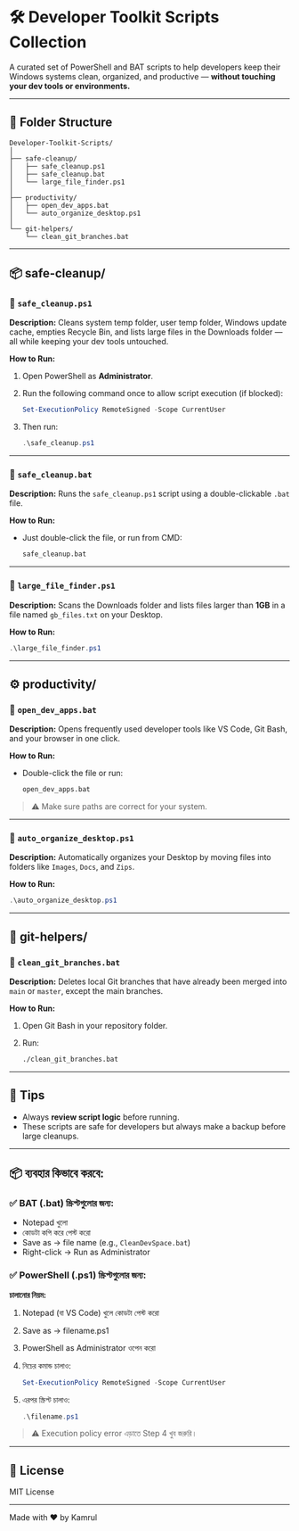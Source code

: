 # 🛠️ Developer Toolkit Scripts Collection

A curated set of PowerShell and BAT scripts to help developers keep their Windows systems clean, organized, and productive — **without touching your dev tools or environments.**

---

## 📁 Folder Structure

```
Developer-Toolkit-Scripts/
│
├── safe-cleanup/
│   ├── safe_cleanup.ps1
│   ├── safe_cleanup.bat
│   └── large_file_finder.ps1
│
├── productivity/
│   ├── open_dev_apps.bat
│   └── auto_organize_desktop.ps1
│
└── git-helpers/
    └── clean_git_branches.bat
```

---

## 📦 safe-cleanup/

### 🔹 `safe_cleanup.ps1`

**Description:**
Cleans system temp folder, user temp folder, Windows update cache, empties Recycle Bin, and lists large files in the Downloads folder — all while keeping your dev tools untouched.

**How to Run:**

1. Open PowerShell as **Administrator**.
2. Run the following command once to allow script execution (if blocked):

   ```powershell
   Set-ExecutionPolicy RemoteSigned -Scope CurrentUser
   ```
3. Then run:

   ```powershell
   .\safe_cleanup.ps1
   ```

---

### 🔹 `safe_cleanup.bat`

**Description:**
Runs the `safe_cleanup.ps1` script using a double-clickable `.bat` file.

**How to Run:**

* Just double-click the file, or run from CMD:

  ```cmd
  safe_cleanup.bat
  ```

---

### 🔹 `large_file_finder.ps1`

**Description:**
Scans the Downloads folder and lists files larger than **1GB** in a file named `gb_files.txt` on your Desktop.

**How to Run:**

```powershell
.\large_file_finder.ps1
```

---

## ⚙️ productivity/

### 🔹 `open_dev_apps.bat`

**Description:**
Opens frequently used developer tools like VS Code, Git Bash, and your browser in one click.

**How to Run:**

* Double-click the file or run:

  ```cmd
  open_dev_apps.bat
  ```

> ⚠️ Make sure paths are correct for your system.

---

### 🔹 `auto_organize_desktop.ps1`

**Description:**
Automatically organizes your Desktop by moving files into folders like `Images`, `Docs`, and `Zips`.

**How to Run:**

```powershell
.\auto_organize_desktop.ps1
```

---

## 🔁 git-helpers/

### 🔹 `clean_git_branches.bat`

**Description:**
Deletes local Git branches that have already been merged into `main` or `master`, except the main branches.

**How to Run:**

1. Open Git Bash in your repository folder.
2. Run:

   ```bash
   ./clean_git_branches.bat
   ```

---

## 🧠 Tips

* Always **review script logic** before running.
* These scripts are safe for developers but always make a backup before large cleanups.

---

## 📦 ব্যবহার কিভাবে করবে:

### ✅ BAT (.bat) স্ক্রিপ্টগুলোর জন্য:

* Notepad খুলো
* কোডটা কপি করে পেস্ট করো
* Save as → file name (e.g., `CleanDevSpace.bat`)
* Right-click → Run as Administrator

### ✅ PowerShell (.ps1) স্ক্রিপ্টগুলোর জন্য:

**চালানোর নিয়ম:**

1. Notepad (বা VS Code) খুলে কোডটা পেস্ট করো

2. Save as → filename.ps1

3. PowerShell as Administrator ওপেন করো

4. নিচের কমান্ড চালাও:

   ```powershell
   Set-ExecutionPolicy RemoteSigned -Scope CurrentUser
   ```

5. এরপর স্ক্রিপ্ট চালাও:

   ```powershell
   .\filename.ps1
   ```

> ⚠️ Execution policy error এড়াতে Step 4 খুব জরুরি।

---

## 📌 License

MIT License

---

Made with ❤️ by Kamrul
